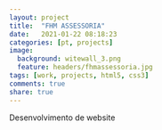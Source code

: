 ```yaml
---
layout: project
title:  "FHM ASSESSORIA"
date:   2021-01-22 08:18:23
categories: [pt, projects]
image:
  background: witewall_3.png
  feature: headers/fhmassessoria.jpg
tags: [work, projects, html5, css3]
comments: true
share: true
---
```

Desenvolvimento de website